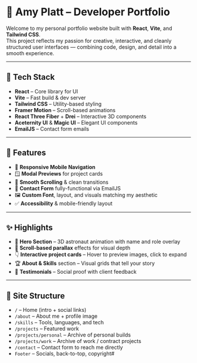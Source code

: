 # 🌙 Amy Platt – Developer Portfolio

Welcome to my personal portfolio website built with **React**, **Vite**, and **Tailwind CSS**.  
This project reflects my passion for creative, interactive, and cleanly structured user interfaces — combining code, design, and detail into a smooth experience.

---

## 🚀 Tech Stack

- **React** – Core library for UI
- **Vite** – Fast build & dev server
- **Tailwind CSS** – Utility-based styling
- **Framer Motion** – Scroll-based animations
- **React Three Fiber** + **Drei** – Interactive 3D components
- **Aceternity UI** & **Magic UI** – Elegant UI components
- **EmailJS** – Contact form emails

---

## 🎨 Features

- 📱 **Responsive Mobile Navigation**  
- 🪟 **Modal Previews** for project cards  
- 🎯 **Smooth Scrolling** & clean transitions  
- 💌 **Contact Form** fully-functional via EmailJS  
- 🖼️ **Custom Font**, layout, and visuals matching my aesthetic  
- ✅ **Accessibility** & mobile-friendly layout

---

## ✨ Highlights

- 🎥 **Hero Section** – 3D astronaut animation with name and role overlay
- 🌠 **Scroll-based parallax** effects for visual depth
- 👇 **Interactive project cards** – Hover to preview images, click to expand
- 🏆 **About & Skills** section – Visual grids that tell your story
- 🧩 **Testimonials** – Social proof with client feedback

---

## 📁 Site Structure

- `/` – Home (intro + social links)
- `/about` – About me + profile image
- `/skills` – Tools, languages, and tech
- `/projects` – Featured work
- `/projects/personal` – Archive of personal builds
- `/projects/work` – Archive of work / contract projects
- `/contact` – Contact form to reach me directly
- `Footer` – Socials, back-to-top, copyright#
